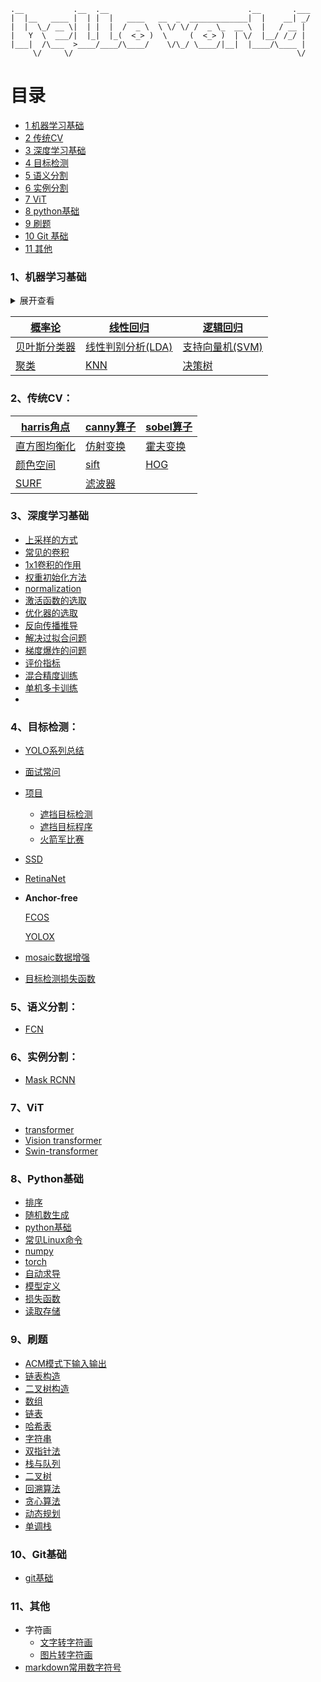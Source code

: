 ```
.__           .__  .__                               .__       .___
|  |__   ____ |  | |  |   ____   __  _  _____________|  |    __| _/
|  |  \_/ __ \|  | |  |  /  _ \  \ \/ \/ /  _ \_  __ \  |   / __ |
|   Y  \  ___/|  |_|  |_(  <_> )  \     (  <_> )  | \/  |__/ /_/ |
|___|  /\___  >____/____/\____/    \/\_/ \____/|__|  |____/\____ |
     \/     \/                                                  \/
```

# 目录

<!-- MarkdownTOC depth=9 -->

- [1 机器学习基础](#Machinelearning)
- [2 传统CV](#CV)
- [3 深度学习基础](#Deeplearning)
- [4 目标检测](#Objectdetection)
- [5 语义分割](#Semanticsegmentation)
- [6 实例分割](#Instancesegmentation)
- [7 ViT](#vit)
- [8 python基础](#python)
- [9 刷题](#leetcode)
- [10 Git 基础](#Git)
- [11 其他](#other)



<a name="Machinelearning"></a>

### 1、机器学习基础

<details>
<summary>展开查看</summary>
<pre><code>
* [概率论](./机器学习基础/概率论.md)
* [线性回归](./机器学习基础/线性回归.md)
* [逻辑回归](./机器学习基础/逻辑回归.md)
* [贝叶斯分类器](./机器学习基础/贝叶斯分类器.md)
* [线性判别分析(LDA)](./机器学习基础/lda.md)
* [支持向量机(SVM)](./机器学习基础/svm.md)
* [聚类](./机器学习基础/聚类.md)
* [KNN](./机器学习基础/knn.md)
* [决策树](./机器学习基础/决策树.md)
</code></pre>
</details>



| [概率论](./机器学习基础/概率论.md)             | [线性回归](./机器学习基础/线性回归.md)     | [逻辑回归](./机器学习基础/逻辑回归.md)   |
| ---------------------------------------------- | ------------------------------------------ | ---------------------------------------- |
| [贝叶斯分类器](./机器学习基础/贝叶斯分类器.md) | [线性判别分析(LDA)](./机器学习基础/lda.md) | [支持向量机(SVM)](./机器学习基础/svm.md) |
| [聚类](./机器学习基础/聚类.md)                 | [KNN](./机器学习基础/knn.md)               | [决策树](./机器学习基础/决策树.md)       |



<a name="CV"></a>

### 2、传统CV：

| [harris角点](./传统CV/harris角点.md)     | [canny算子](./传统CV/canny算子.md) | [sobel算子]() |
| ---------------------------------------- | ---------------------------------- | ------------- |
| [直方图均衡化](./传统CV/直方图均衡化.md) | [仿射变换]()                       | [霍夫变换]()  |
| [颜色空间]()                             | [sift]()                           | [HOG]()       |
| [SURF]()                                 | [滤波器]()                         |               |

<a name="Deeplearning"></a>

### 3、深度学习基础

* [上采样的方式](./深度学习基础/上采样的方式.md)
* [常见的卷积](./深度学习基础/常见的卷积.md)
* [1x1卷积的作用](./深度学习基础/1x1卷积的作用.md)
* [权重初始化方法](./深度学习基础/权重初始化方法.md)
* [normalization](./深度学习基础/normalization.md)
* [激活函数的选取](./深度学习基础/激活函数的选取.md)
* [优化器的选取](./深度学习基础/优化器的选取.md)
* [反向传播推导](./深度学习基础/反向传播推导.md)
* [解决过拟合问题](./深度学习基础/过拟合.md)
* [梯度爆炸的问题](./深度学习基础/梯度爆炸的问题.md)
* [评价指标](./深度学习基础/评价指标.md)
* [混合精度训练](./深度学习基础/混合精度训练.md)
* [单机多卡训练](./深度学习基础/单机多卡训练.md)
* 



<a name="Objectdetection"></a>

### 4、目标检测：

* [YOLO系列总结](./目标检测/YOLO系列.md)

* [面试常问](./目标检测/目标检测常见问题.md)

* [项目](./项目/项目_雷达和光学空天遮挡目标识别.md)

  * [遮挡目标检测](./项目/遮挡目标检测.md)
  * [遮挡目标程序](./项目/遮挡程序.md)
  * [火箭军比赛](./项目/火箭军比赛.md)

* [SSD](./目标检测/SSD.md)

* [RetinaNet](./目标检测/RetinaNet.md)

* **Anchor-free**

  [FCOS](./目标检测/FCOS.md)
  
  [YOLOX](./目标检测/yolox.md)

* [mosaic数据增强](./目标检测/mosaic数据增强.md)
* [目标检测损失函数](./目标检测/目标检测损失函数.md)

<a name="Semanticsegmentation"></a>

### 5、语义分割：

* [FCN](./语义分割/FCN.md)

<a name="Instancesegmentation"></a>

### 6、实例分割：

* [Mask RCNN](./实例分割/MaskRCNN.md)





<a name="vit"></a>

### 7、ViT

* [transformer](./ViT/transformer.md)
* [Vision transformer](./ViT/ViT.md)
* [Swin-transformer]()



<a name="python"></a>

### 8、Python基础

* [排序](./代码/排序.md)
* [随机数生成](./代码/随机数生成.md)
* [python基础](./代码/python数据类型.md)
* [常见Linux命令](./代码/常见Linux命令.md)
* [numpy](./代码/numpy.md)
* [torch](./代码/torch.md)
* [自动求导](./代码/自动求导.md)
* [模型定义](./代码/模型定义.md)
* [损失函数](./代码/损失函数.md)
* [读取存储](./代码/cv2.md)

<a name="leetcode"></a>

### 9、刷题

* [ACM模式下输入输出](./ACM模式下输入输出.md)
* [链表构造](./代码/链表输入.md)
* [二叉树构造](./代码/二叉树输入.md)
* [数组](./代码/数组.md)
* [链表](./代码/链表.md)
* [哈希表](./代码/哈希表.md)
* [字符串](./代码/字符串.md)
* [双指针法](./代码/双指针法.md)
* [栈与队列](./代码/栈与队列.md)
* [二叉树](./代码/二叉树.md)
* [回溯算法](./代码/回溯算法.md)
* [贪心算法](./代码/贪心算法.md)
* [动态规划](./代码/动态规划.md)
* [单调栈 ](./代码/单调栈.md)

<a name="Git"></a>

### 10、Git基础

* [git基础](./git基础/git教程.md)

<a name="other"></a>

### 11、其他

* 字符画
  * [文字转字符画](http://patorjk.com/software/taag/)
  * [图片转字符画](http://www.degraeve.com/img2txt.php)
* [markdown常用数字符号](https://www.jianshu.com/p/86d4e3502e46)

